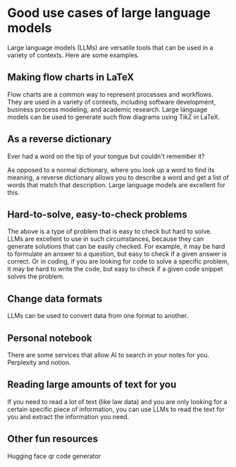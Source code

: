 # Good use cases of large language models

Large language models (LLMs) are versatile tools that can be used in a variety of contexts. Here are some examples.

## Making flow charts in LaTeX

Flow charts are a common way to represent processes and workflows.
They are used in a variety of contexts, including software development, business process modeling, and academic research.
Large language models can be used to generate such flow diagrams using TikZ in LaTeX.

## As a reverse dictionary

Ever had a word on the tip of your tongue but couldn't remember it?

As opposed to a normal dictionary, where you look up a word to find its meaning, a reverse dictionary allows you to describe a word and get a list of words that match that description.
Large language models are excellent for this.

## Hard-to-solve, easy-to-check problems

The above is a type of problem that is easy to check but hard to solve.
LLMs are excellent to use in such circumstances, because they can generate solutions that can be easily checked.
For example, it may be hard to formulate an answer to a question, but easy to check if a given answer is correct.
Or in coding, if you are looking for code to solve a specific problem, it may be hard to write the code, but easy to check if a given code snippet solves the problem.

## Change data formats

LLMs can be used to convert data from one format to another.

## Personal notebook

There are some services that allow AI to search in your notes for you. Perplexity and notion. 


## Reading large amounts of text for you

If you need to read a lot of text (like law data) and you are only looking for a certain specific piece of information, you can use LLMs to read the text for you and extract the information you need.


## Other fun resources

Hugging face qr code generator 


